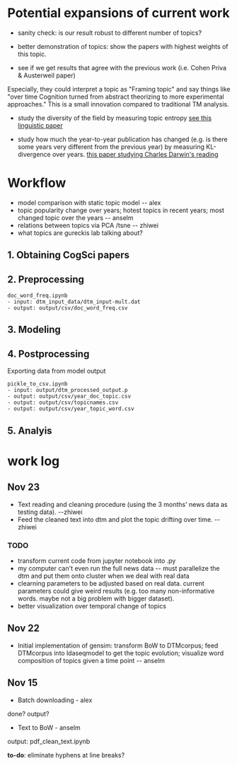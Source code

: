 # Potential expansions of current work
- sanity check: is our result robust to different number of topics?

- better demonstration of topics: show the papers with highest weights of this topic.

- see if we get results that agree with the previous work (i.e. Cohen Priva & Austerweil paper)

Especially, they could interpret a topic as "Framing topic" and say things like "over time Cognition turned from abstract theorizing to more experimental approaches." This is a small innovation compared to traditional TM analysis.

- study the diversity of the field by measuring topic entropy [see this linguistic paper](http://web.stanford.edu/~jurafsky/hallemnlp08.pdf)

- study how much the year-to-year publication has changed (e.g. is there some years very different from the previous year) by measuring KL-divergence over years. [this paper studying Charles Darwin's reading](https://arxiv.org/pdf/1509.07175.pdf)

# Workflow

- model comparison with static topic model -- alex
- topic popularity change over years; hotest topics in recent years; most changed topic over the years -- anselm
- relations between topics via PCA /tsne -- zhiwei
- what topics are gureckis lab talking about?

## 1. Obtaining CogSci papers
## 2. Preprocessing

```
doc_word_freq.ipynb
- input: dtm_input_data/dtm_input-mult.dat
- output: output/csv/doc_word_freq.csv
```

## 3. Modeling

## 4. Postprocessing

Exporting data from model output

```
pickle_to_csv.ipynb
- input: output/dtm_processed_output.p
- output: output/csv/year_doc_topic.csv
- output: output/csv/topicnames.csv
- output: output/csv/year_topic_word.csv
```


## 5. Analyis



# work log
## Nov 23

- Text reading and cleaning procedure (using the 3 months' news data as testing data). --zhiwei
- Feed the cleaned text into dtm and plot the topic drifting over time. --zhiwei
### TODO

- transform current code from jupyter notebook into .py
- my computer can't even run the full news data -- must parallelize the dtm and put them onto cluster when we deal with real data
- clearning parameters to be adjusted based on real data. current parameters could give weird results (e.g. too many non-informative words. maybe not a big problem with bigger dataset).
- better visualization over temporal change of topics



## Nov 22

- Initial implementation of gensim: transform BoW to DTMcorpus; feed DTMcorpus into ldaseqmodel to get the topic evolution; visualize word composition of topics given a time point -- anselm

## Nov 15 

- Batch downloading - alex

done? output?

- Text to BoW - anselm

output: pdf_clean_text.ipynb

**to-do**: eliminate hyphens at line breaks?

